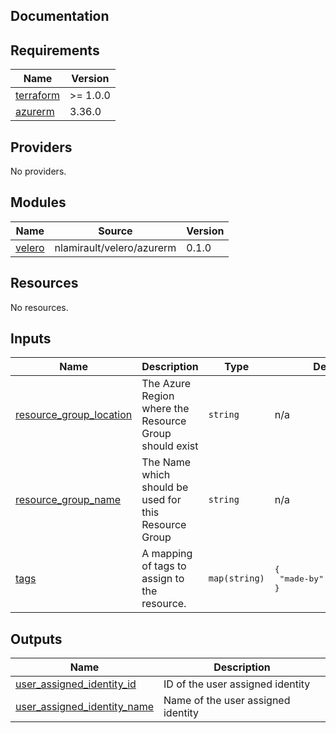 ## Documentation

<!-- BEGINNING OF PRE-COMMIT-TERRAFORM DOCS HOOK -->

## Requirements

| Name                                                                     | Version  |
| ------------------------------------------------------------------------ | -------- |
| <a name="requirement_terraform"></a> [terraform](#requirement_terraform) | >= 1.0.0 |
| <a name="requirement_azurerm"></a> [azurerm](#requirement_azurerm)       | 3.36.0   |

## Providers

No providers.

## Modules

| Name                                                  | Source                    | Version |
| ----------------------------------------------------- | ------------------------- | ------- |
| <a name="module_velero"></a> [velero](#module_velero) | nlamirault/velero/azurerm | 0.1.0   |

## Resources

No resources.

## Inputs

| Name                                                                                                     | Description                                            | Type          | Default                                      | Required |
| -------------------------------------------------------------------------------------------------------- | ------------------------------------------------------ | ------------- | -------------------------------------------- | :------: |
| <a name="input_resource_group_location"></a> [resource\_group\_location](#input_resource_group_location) | The Azure Region where the Resource Group should exist | `string`      | n/a                                          |   yes    |
| <a name="input_resource_group_name"></a> [resource\_group\_name](#input_resource_group_name)             | The Name which should be used for this Resource Group  | `string`      | n/a                                          |   yes    |
| <a name="input_tags"></a> [tags](#input_tags)                                                            | A mapping of tags to assign to the resource.           | `map(string)` | <pre>{<br> "made-by": "terraform"<br>}</pre> |    no    |

## Outputs

| Name                                                                                                                    | Description                        |
| ----------------------------------------------------------------------------------------------------------------------- | ---------------------------------- |
| <a name="output_user_assigned_identity_id"></a> [user\_assigned\_identity\_id](#output_user_assigned_identity_id)       | ID of the user assigned identity   |
| <a name="output_user_assigned_identity_name"></a> [user\_assigned\_identity\_name](#output_user_assigned_identity_name) | Name of the user assigned identity |

<!-- END OF PRE-COMMIT-TERRAFORM DOCS HOOK -->

